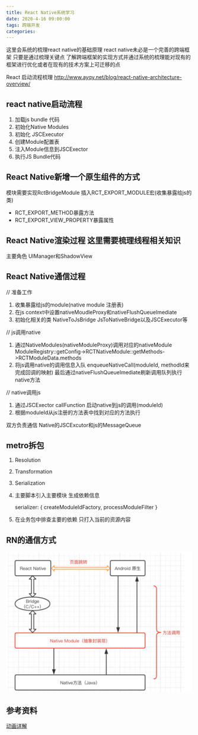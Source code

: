 ```yaml
---
title: React Native系统学习
date: 2020-4-16 09:00:00
tags: 跨端开发
categories: 
---
```


这里会系统的梳理react native的基础原理 react native未必是一个完善的跨端框架 只要是通过梳理关键点 了解跨端框架的实现方式并通过系统的梳理能对现有的框架进行优化或者在现有的技术方案上可迁移的点

React 启动流程梳理  http://www.ayqy.net/blog/react-native-architecture-overview/

## react native启动流程
1. 加载js bundle 代码
2. 初始化Native Modules  
3. 初始化 JSCExecutor
4. 创建Module配置表
5. 注入Module信息到JSCExector
6. 执行JS Bundle代码

## React Native新增一个原生组件的方式
模块需要实现RctBridgeModule 插入RCT_EXPORT_MODULE宏(收集暴露给js的类) 
* RCT_EXPORT_METHOD暴露方法
* RCT_EXPORT_VIEW_PROPERTY暴露属性

## React Native渲染过程 这里需要梳理线程相关知识
主要角色 UIManager和ShadowView 


## React Native通信过程

// 准备工作

1. 收集暴露给js的module(native module 注册表)
2. 在js context中设置nativeMoudleProxy和nativeFlushQueueImediate
3. 初始化相关的类  NativeToJsBridge JsToNativeBridge以及JSCExecutor等

// js调用native 
1. 通过NativeModules(nativeModuleProxy)调用对应的nativeModule  ModuleRegistry::getConfig->RCTNativeModule::getMethods->RCTModuleData.methods
2. 将js调用native的调用信息入队 enqueueNativeCall(moduleId, methodId来完成回调的映射) 最后通过nativeFlushQueueImediate刷新调用队列执行native方法

// native调用js
1. 通过JSCExector callFunction 启动native到js的调用(moduleId)
2. 根据moduleId从js注册的方法表中找到对应的方法执行

双方负责通信  Native的JSCExcutor和js的MessageQueue

## metro拆包
1. Resolution
2. Transformation
3. Serialization

1. 主要脚本引入主要模块 生成依赖信息

     serializer: {
        createModuleIdFactory,
        processModuleFilter
      }
2.  在业务包中排查主要的依赖 只打入当前的资源内容



## RN的通信方式
![RN通信方式](RNBasic/RNBridge.png)

## 参考资料
[动画详解](https://future-challenger.gitbooks.io/react-native-animation/)



